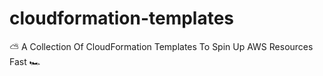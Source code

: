 # cloudformation-templates
⛅️ A Collection Of CloudFormation Templates To Spin Up AWS Resources Fast 🏎
